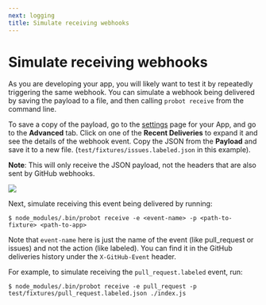```yaml
---
next: logging
title: Simulate receiving webhooks
---
```


# Simulate receiving webhooks

As you are developing your app, you will likely want to test it by repeatedly triggering the same webhook. You can simulate a webhook being delivered by saving the payload to a file, and then calling `probot receive` from the command line.

To save a copy of the payload, go to the [settings](https://github.com/settings/apps) page for your App, and go to the **Advanced** tab. Click on one of the **Recent Deliveries** to expand it and see the details of the webhook event. Copy the JSON from the **Payload** and save it to a new file. (`test/fixtures/issues.labeled.json` in this example).

**Note**: This will only receive the JSON payload, not the headers that are also sent by GitHub webhooks.

![](https://user-images.githubusercontent.com/173/28491924-e03e91f2-6ebe-11e7-9570-6d48da68c6ca.png)

Next, simulate receiving this event being delivered by running:

    $ node_modules/.bin/probot receive -e <event-name> -p <path-to-fixture> <path-to-app>

Note that `event-name` here is just the name of the event (like pull_request or issues) and not the action (like labeled). You can find it in the GitHub deliveries history under the `X-GitHub-Event` header.

For example, to simulate receiving the `pull_request.labeled` event, run:

    $ node_modules/.bin/probot receive -e pull_request -p test/fixtures/pull_request.labeled.json ./index.js
